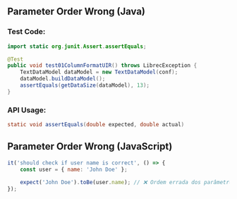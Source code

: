 ## Parameter Order Wrong (Java)

### Test Code:

```java
import static org.junit.Assert.assertEquals;

@Test 
public void test01ColumnFormatUIR() throws LibrecException {
    TextDataModel dataModel = new TextDataModel(conf);
    dataModel.buildDataModel();
    assertEquals(getDataSize(dataModel), 13); 
}
```

### API Usage:

```java
static void assertEquals(double expected, double actual)
```

## Parameter Order Wrong (JavaScript)

```javascript
it('should check if user name is correct', () => {
    const user = { name: 'John Doe' };
    
    expect('John Doe').toBe(user.name); // ❌ Ordem errada dos parâmetros
});